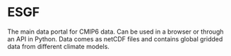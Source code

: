 # ESGF
The main data portal for CMIP6 data. Can be used in a browser or through an API in Python. Data comes as netCDF files and contains global gridded data from different climate models. 
